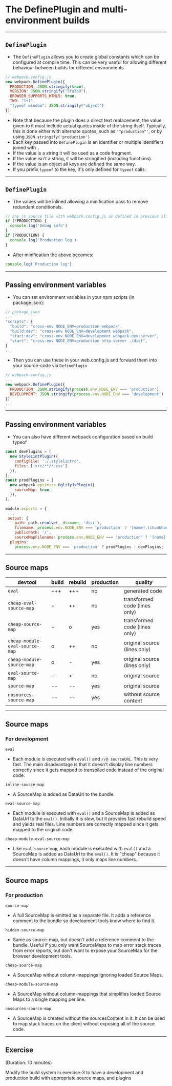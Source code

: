 # The DefinePlugin and multi-environment builds

---

## `DefinePlugin`

- The `DefinePlugin` allows you to create global constants which can be configured at compile time. This can be very useful for allowing different behaviour between builds for different environments

```js
// webpack.config.js
new webpack.DefinePlugin({
  PRODUCTION: JSON.stringify(true),
  VERSION: JSON.stringify("5fa3b9"),
  BROWSER_SUPPORTS_HTML5: true,
  TWO: "1+1",
  "typeof window": JSON.stringify("object")
})
```

- Note that because the plugin does a direct text replacement, the value given to it must include actual quotes inside of the string itself. Typically, this is done either with alternate quotes, such as `'"production"'`, or by using `JSON.stringify('production')`
- Each key passed into `DefinePlugin` is an identifier or multiple identifiers joined with `.`
- If the value is a string it will be used as a code fragment.
- If the value isn't a string, it will be stringified (including functions).
- If the value is an object all keys are defined the same way.
- If you prefix `typeof` to the key, it's only defined for `typeof` calls.

---

## `DefinePlugin`

- The values will be inlined allowing a minification pass to remove redundant conditionals.

```js
// any js source file with webpack.config.js as defined in previous slide
if (!PRODUCTION) {
  console.log('Debug info')
}
if (PRODUCTION) {
  console.log('Production log')
}
```

- After minification the above becomes:

```js
console.log('Production log')
```

---

## Passing environment variables

- You can set environment variables in your npm scripts (in package.json):

```js
// package.json
...
"scripts": {
  "build": "cross-env NODE_ENV=production webpack",
  "build:dev": "cross-env NODE_ENV=development webpack",
  "start:dev": "cross-env NODE_ENV=development webpack-dev-server",
  "start": "cross-env NODE_ENV=production http-server ./dist",
}
...
```

-  Then you can use these in your web.config.js and forward them into your source-code via `DefinePlugin`

```js
// webpack.config.js
...
new webpack.DefinePlugin({
  PRODUCTION: JSON.stringify(process.env.NODE_ENV === 'production'),
  DEVELOPMENT: JSON.stringify(process.env.NODE_ENV === 'development')
})
...
```

---

## Passing environment variables

-  You can also have different webpack configuration based on build typeof

```js
const devPlugins = [
  new StyleLintPlugin({
    configFile: './.stylelintrc',
    files: ['src/**/*.css']
  }),
];
const prodPlugins = [
  new webpack.optimize.UglifyJsPlugin({
    sourceMap: true,
  }),
];

module.exports = {
 ... 
 output: {
    path: path.resolve(__dirname, 'dist'),
    filename: process.env.NODE_ENV === 'production' ? '[name].[chunkhash].js' : '[name].js',
    publicPath: '/',
    sourceMapFilename: process.env.NODE_ENV === 'production' ? '[name].[chunkhash].js.map' : '[name].js.map',
  plugins: 
    process.env.NODE_ENV === 'production' ? prodPlugins : devPlugins;
```

---

## Source maps

| devtool |	build |	rebuild |	production | quality |
|---------|-------|---------|------------|---------|
| `eval` | +++ | +++ | no |	generated code |
| `cheap-eval-source-map` |	+ |	++ | no |	transformed code (lines only) |
| `cheap-source-map` | + | o | yes | transformed code (lines only) |
| `cheap-module-eval-source-map` | o | ++ |	no | original source (lines only) |
| `cheap-module-source-map` |	o |	-	 | yes | original source (lines only) |
| `eval-source-map` |	-- | + | no |	original source |
| `source-map` | -- |	--	| yes |	original source |
| `nosources-source-map` | -- |	-- | yes |	without source content |

---

## Source maps

### For development

`eval` 
- Each module is executed with `eval()` and `//@ sourceURL`. This is very fast. The main disadvantage is that it doesn't display line numbers correctly since it gets mapped to transpiled code instead of the original code.

`inline-source-map` 
- A SourceMap is added as DataUrl to the bundle.

`eval-source-map` 
- Each module is executed with `eval()` and a SourceMap is added as DataUrl to the `eval()`. Initially it is slow, but it provides fast rebuild speed and yields real files. Line numbers are correctly mapped since it gets mapped to the original code.

`cheap-module-eval-source-map`
- Like `eval-source-map`, each module is executed with `eval()` and a SourceMap is added as DataUrl to the `eval()`. It is "cheap" because it doesn't have column mappings, it only maps line numbers.

---

## Source maps

### For production

`source-map` 
- A full SourceMap is emitted as a separate file. It adds a reference comment to the bundle so development tools know where to find it.

`hidden-source-map` 
- Same as source-map, but doesn't add a reference comment to the bundle. Useful if you only want SourceMaps to map error stack traces from error reports, but don't want to expose your SourceMap for the browser development tools.

`cheap-source-map` 
- A SourceMap without column-mappings ignoring loaded Source Maps.

`cheap-module-source-map` 
- A SourceMap without column-mappings that simplifies loaded Source Maps to a single mapping per line.

`nosources-source-map` 
- A SourceMap is created without the sourcesContent in it. It can be used to map stack traces on the client without exposing all of the source code.

---

## Exercise

(Duration: 10 minutes)

Modify the build system in exercise-3 to have a development and production build with appropriate source maps, and plugins
